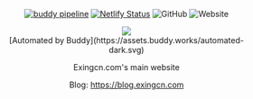 
<div align=center>
  


[![buddy pipeline](https://app.buddy.works/no767/exingcn/pipelines/pipeline/335894/badge.svg?token=36fbb8da0dc1ca654c6d1bf0483f8f2bbb06f78f5e332535843409593d5096f7 "buddy pipeline")](https://app.buddy.works/no767/exingcn/pipelines/pipeline/335894) [![Netlify Status](https://api.netlify.com/api/v1/badges/42b20fd0-7bb5-40b2-9d03-6eb163eddca1/deploy-status)](https://app.netlify.com/sites/serene-bose-fcbc84/deploys) <img alt="GitHub" src="https://img.shields.io/github/license/No767/Exingcn"> <img alt="Website" src="https://img.shields.io/website?down_color=red&down_message=offline&up_message=online&url=http%3A%2F%2Fexingcn.com">

<figure><img src="https://buddy.works" /><figcaption>[Automated by Buddy](https://assets.buddy.works/automated-dark.svg)</figcaption></figure>

<div align=center>
Exingcn.com's main website
<br>

Blog: https://blog.exingcn.com

